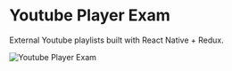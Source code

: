# Youtube Player Exam

External Youtube playlists built with React Native + Redux.

![Youtube Player Exam](http://github.marconijr.com/extplaylist/extplaylist.gif)
